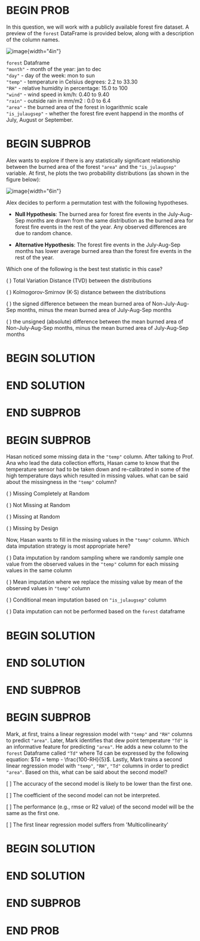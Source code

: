 # BEGIN PROB

In this question, we will work with a publicly available forest fire
dataset. A preview of the `forest` DataFrame is provided below, along
with a description of the column names.

![image](final_images/q6_data.png){width="4in"}

`forest` Dataframe\
`"month"` - month of the year: jan to dec\
`"day"` - day of the week: mon to sun\
`"temp"` - temperature in Celsius degrees: 2.2 to 33.30\
`"RH"` - relative humidity in percentage: 15.0 to 100\
`"wind"` - wind speed in km/h: 0.40 to 9.40\
`"rain"` - outside rain in mm/m2 : 0.0 to 6.4\
`"area"` - the burned area of the forest in logarithmic scale\
`"is_julaugsep"` - whether the forest fire event happend in the months
of July, August or September.

# BEGIN SUBPROB

Alex wants to explore if there is any statistically significant
relationship between the burned area of the forest `"area"` and the
`"is_julaugsep"` variable. At first, he plots the two probability
distributions (as shown in the figure below):

![image](final_images/q6.a.png){width="6in"}

Alex decides to perform a permutation test with the following
hypotheses.

-   **Null Hypothesis**: The burned area for forest fire events in the
    July-Aug-Sep months are drawn from the same distribution as the
    burned area for forest fire events in the rest of the year. Any
    observed differences are due to random chance.

-   **Alternative Hypothesis**: The forest fire events in the
    July-Aug-Sep months has lower average burned area than the forest
    fire events in the rest of the year.

Which one of the following is the best test statistic in this case?

( ) Total Variation Distance (TVD) between the distributions

( ) Kolmogorov-Smirnov (K-S) distance between the distributions

( ) the signed difference between the mean burned area of
Non-July-Aug-Sep months, minus the mean burned area of July-Aug-Sep
months

( ) the unsigned (absolute) difference between the mean burned area of
Non-July-Aug-Sep months, minus the mean burned area of July-Aug-Sep
months

# BEGIN SOLUTION

# END SOLUTION

# END SUBPROB

# BEGIN SUBPROB

Hasan noticed some missing data in the `"temp"` column. After talking to
Prof. Ana who lead the data collection efforts, Hasan came to know that
the temperature sensor had to be taken down and re-calibrated in some of
the high temperature days which resulted in missing values. what can be
said about the missingness in the `"temp"` column?

( ) Missing Completely at Random

( ) Not Missing at Random

( ) Missing at Random

( ) Missing by Design

Now, Hasan wants to fill in the missing values in the `"temp"` column.
Which data imputation strategy is most appropriate here?

( ) Data imputation by random sampling where we randomly sample one
value from the observed values in the `"temp"` column for each missing
values in the same column

( ) Mean imputation where we replace the missing value by mean of the
observed values in `"temp"` column

( ) Conditional mean imputation based on `"is_julaugsep"` column

( ) Data imputation can not be performed based on the `forest` dataframe

# BEGIN SOLUTION

# END SOLUTION

# END SUBPROB

# BEGIN SUBPROB

Mark, at first, trains a linear regression model with `"temp"` and
`"RH"` columns to predict `"area"`. Later, Mark identifies that dew
point temperature `"Td"` is an informative feature for predicting
`"area"`. He adds a new column to the `forest` Dataframe called `"Td"`
where Td can be expressed by the following equation:
$Td = temp - \frac{100-RH}{5}$. Lastly, Mark trains a second linear
regression model with `"temp"`, `"RH"`, `"Td"` columns in order to
predict `"area"`. Based on this, what can be said about the second
model?

[ ] The accuracy of the second model is likely to be lower than the
first one.

[ ] The coefficient of the second model can not be interpreted.

[ ] The performance (e.g., rmse or R2 value) of the second model will
be the same as the first one.

[ ] The first linear regression model suffers from 'Multicollinearity'

# BEGIN SOLUTION

# END SOLUTION

# END SUBPROB

# END PROB